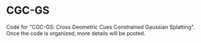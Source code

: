 # CGC-GS
Code for "CGC-GS: Cross Geometric Cues Constrained Gaussian Splatting". Once the code is organized, more details will be posted.
